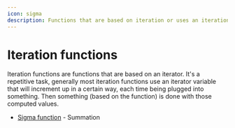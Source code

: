 ```yaml
---
icon: sigma
description: Functions that are based on iteration or uses an iteration variable.
---
```


# Iteration functions

Iteration functions are functions that are based on an iterator. It's a repetitive task, generally most iteration functions use an iterator variable that will increment up in a certain way, each time being plugged into something. Then something (based on the function) is done with those computed values.

* [Sigma function](sigma-function.md) - Summation
